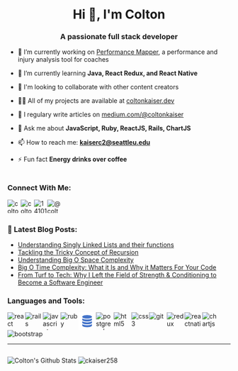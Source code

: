 <h1 align="center">Hi 👋, I'm Colton</h1>

<h3 align="center">A passionate full stack developer</h3>

- 🔭 I’m currently working on [Performance Mapper](https://github.com/ckaiser258/Final_Project_Frontend), a performance and injury analysis tool for coaches

- 🌱 I’m currently learning **Java, React Redux, and React Native**

- 👯 I'm looking to collaborate with other content creators

- 👨‍💻 All of my projects are available at [coltonkaiser.dev](coltonkaiser.dev)

- 📝 I regulary write articles on [medium.com/@coltonkaiser](medium.com/@coltonkaiser)

- 💬 Ask me about **JavaScript, Ruby, ReactJS, Rails, ChartJS**

- 📫 How to reach me: **kaiserc2@seattleu.edu**

- ⚡ Fun fact **Energy drinks over coffee**
  <br />
    <br />

### Connect With Me:

<p>
<a href="https://dev.to/coltonkaiser" target="blank"><img align="left" src="https://cdn.jsdelivr.net/npm/simple-icons@3.0.1/icons/dev-dot-to.svg" alt="coltonkaiser" height="30" width="30" /></a>
<a href="https://linkedin.com/in/coltonkaiser" target="blank"><img align="left" src="https://cdn.jsdelivr.net/npm/simple-icons@3.0.1/icons/linkedin.svg" alt="coltonkaiser" height="30" width="30" /></a>
<a href="https://stackoverflow.com/users/14101913" target="blank"><img align="left" src="https://cdn.jsdelivr.net/npm/simple-icons@3.0.1/icons/stackoverflow.svg" alt="14101913" height="30" width="30" /></a>
<a href="https://medium.com/@coltonkaiser" target="blank"><img align="left" src="https://cdn.jsdelivr.net/npm/simple-icons@3.0.1/icons/medium.svg" alt="@coltonkaiser" height="30" width="30" /></a>
  </p>
  <br />
  <br />

### 📕 Latest Blog Posts:
<!-- BLOG-POST-LIST:START -->
- [Understanding Singly Linked Lists and their functions](https://medium.com/javascript-in-plain-english/understanding-singly-linked-lists-and-their-functions-ae8f2e53f92d?source=rss-f68e8e1bdbb9------2)
- [Tackling the Tricky Concept of Recursion](https://levelup.gitconnected.com/tackling-the-tricky-concept-of-recursion-d8608817f520?source=rss-f68e8e1bdbb9------2)
- [Understanding Big O Space Complexity](https://medium.com/datadriveninvestor/understanding-big-o-space-complexity-6826478e5a9f?source=rss-f68e8e1bdbb9------2)
- [Big O Time Complexity: What it Is and Why it Matters For Your Code](https://levelup.gitconnected.com/big-o-time-complexity-what-it-is-and-why-it-matters-for-your-code-6c08dd97ad59?source=rss-f68e8e1bdbb9------2)
- [From Turf to Tech: Why I Left the Field of Strength & Conditioning to Become a Software Engineer](https://medium.com/@coltonkaiser/from-turf-to-tech-why-i-left-the-field-of-strength-conditioning-to-become-a-software-engineer-216732f4ea4f?source=rss-f68e8e1bdbb9------2)
<!-- BLOG-POST-LIST:END -->

### Languages and Tools:
<p align="left">
  <img src="https://devicons.github.io/devicon/devicon.git/icons/react/react-original-wordmark.svg" alt="react" align="left" width="40" height="40"/>
  <img src="https://devicons.github.io/devicon/devicon.git/icons/rails/rails-original-wordmark.svg" alt="rails" align="left" width="40" height="40"/>
 <img src="https://devicons.github.io/devicon/devicon.git/icons/javascript/javascript-original.svg" align="left" alt="javascript" width="40" height="40"/>
  <img src="https://devicons.github.io/devicon/devicon.git/icons/ruby/ruby-original-wordmark.svg" alt="ruby" align="left" width="40" height="40"/>
  <img src="https://raw.githubusercontent.com/github/explore/80688e429a7d4ef2fca1e82350fe8e3517d3494d/topics/sql/sql.png" alt="ruby" align="left" width="40" height="40"/>
  <img src="https://devicons.github.io/devicon/devicon.git/icons/postgresql/postgresql-original-wordmark.svg" alt="postgresql" align="left" width="40" height="40"/>
  <img src="https://devicons.github.io/devicon/devicon.git/icons/html5/html5-original-wordmark.svg" alt="html5" align="left" width="40" height="40"/><img src="https://devicons.github.io/devicon/devicon.git/icons/css3/css3-original-wordmark.svg" alt="css3" align="left" width="40" height="40"/> <img src="https://www.vectorlogo.zone/logos/git-scm/git-scm-icon.svg" alt="git" align="left" width="40" height="40"/> <img src="https://devicons.github.io/devicon/devicon.git/icons/redux/redux-original.svg" alt="redux" align="left" width="40" height="40"/>
    <img src="https://reactnative.dev/img/header_logo.svg" alt="reactnative" align="left" width="40" height="40"/>
  <img src="https://www.chartjs.org/media/logo-title.svg" alt="chartjs" align="left" width="40" height="40"/>
<img src="https://devicons.github.io/devicon/devicon.git/icons/bootstrap/bootstrap-plain.svg" alt="bootstrap" width="40" height="40"/></p>

---

<p style="display: inline-block" align="center"><img alt="Colton's Github Stats" src="https://github-readme-stats.vercel.app/api?username=ckaiser258&show_icons=true&hide_border=true&hide=stars"/></p>
 <p  style="display: inline-block " align="center"><img src="https://github-readme-stats.vercel.app/api/top-langs/?username=ckaiser258&layout=compact&hide=html&hide_border=true" alt="ckaiser258" /></p>
